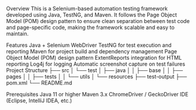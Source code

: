 Overview
This is a Selenium-based automation testing framework developed using Java, TestNG, and Maven. It follows the Page Object Model (POM) design pattern to ensure clean separation between test code and page-specific code, making the framework scalable and easy to maintain.

Features
Java + Selenium WebDriver
TestNG for test execution and reporting
Maven for project build and dependency management
Page Object Model (POM) design pattern
ExtentReports integration for HTML reporting
Log4j for logging
Automatic screenshot capture on test failures
Project Structure
├── src │ └── test │ ├── java │ │ ├── base │ │ ├── pages │ │ ├── tests │ │ └── utils │ └── resources ├── test-output ├── pom.xml └── README.md

Prerequisites
Java 11 or higher
Maven 3.x
ChromeDriver / GeckoDriver
IDE (Eclipse, IntelliJ IDEA, etc.)
